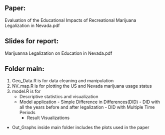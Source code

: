 ## Paper: 
   Evaluation of the Educational Impacts of Recreational Marijuana Legalization in Nevada.pdf
   
## Slides for report: 
   Marijuanna Legalization on Education in Nevada.pdf

## Folder main:
1. Geo_Data.R is for data cleaning and manipulation
2. NV_map.R is for plotting the US and Nevada marijuana usage status
3. model.R is for
	* Descriptive statistics and visualization
 	* Model application
             - Simple Difference in Differences(DID)
             - DID with all the years before and after legalization
             - DID with Multiple Time Periods
     	* Result Visualizations

* Out_Graphs inside main folder includes the plots used in the paper


